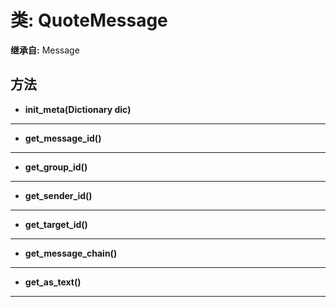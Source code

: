# 类: QuoteMessage  
  
**继承自:** Message  
  
## 方法 
  
- **init_meta(Dictionary dic)**  
  
---  
  
- **get_message_id()**  
  
---  
  
- **get_group_id()**  
  
---  
  
- **get_sender_id()**  
  
---  
  
- **get_target_id()**  
  
---  
  
- **get_message_chain()**  
  
---  
  
- **get_as_text()**  
  
---  
  

